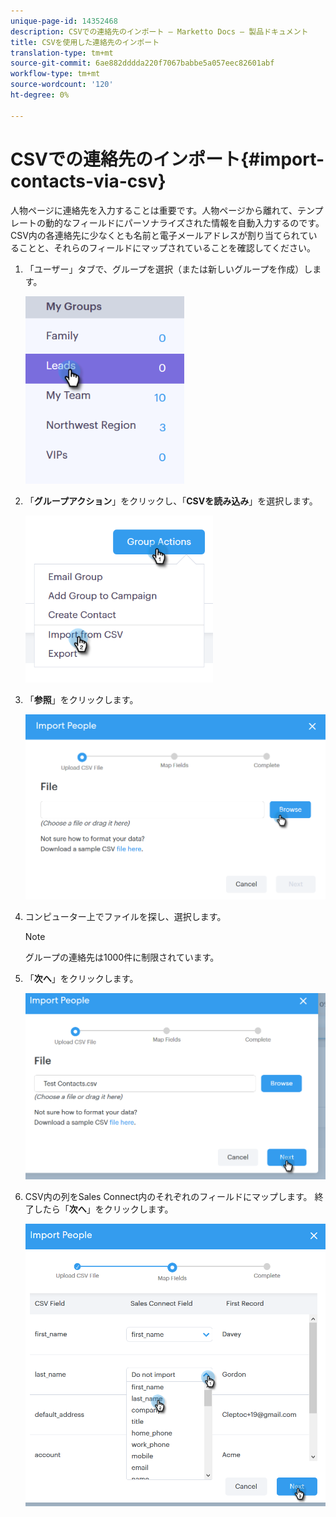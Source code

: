 ```yaml
---
unique-page-id: 14352468
description: CSVでの連絡先のインポート — Marketto Docs — 製品ドキュメント
title: CSVを使用した連絡先のインポート
translation-type: tm+mt
source-git-commit: 6ae882dddda220f7067babbe5a057eec82601abf
workflow-type: tm+mt
source-wordcount: '120'
ht-degree: 0%

---
```



# CSVでの連絡先のインポート{#import-contacts-via-csv}

人物ページに連絡先を入力することは重要です。人物ページから離れて、テンプレートの動的なフィールドにパーソナライズされた情報を自動入力するのです。 CSV内の各連絡先に少なくとも名前と電子メールアドレスが割り当てられていることと、それらのフィールドにマップされていることを確認してください。

1. 「ユーザー」タブで、グループを選択（または新しいグループを作成）します。

   ![](assets/one.png)

1. 「**グループアクション**」をクリックし、「**CSVを読み込み**」を選択します。

   ![](assets/two.png)

1. 「**参照**」をクリックします。

   ![](assets/three.png)

1. コンピューター上でファイルを探し、選択します。

   >[!NOTE]
   >
   >グループの連絡先は1000件に制限されています。

1. 「**次へ**」をクリックします。

   ![](assets/four.png)

1. CSV内の列をSales Connect内のそれぞれのフィールドにマップします。 終了したら「**次へ**」をクリックします。

   ![](assets/five.png)
